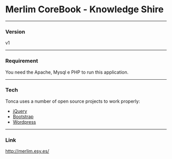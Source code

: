 # Merlim CoreBook - Knowledge Shire

----
### Version
v1

----
### Requirement
You need the Apache, Mysql e PHP to run this application.

----
### Tech
Tonca uses a number of open source projects to work properly:

* [jQuery]
* [Bootstrap]
* [Wordpress]

----
### Link
http://merlim.esy.es/


   [jQuery]: <http://jquery.com/>
   [Bootstrap]: <http://getbootstrap.com/>
   [Wordpress]: <https://github.com/Piulres/WordPress/>